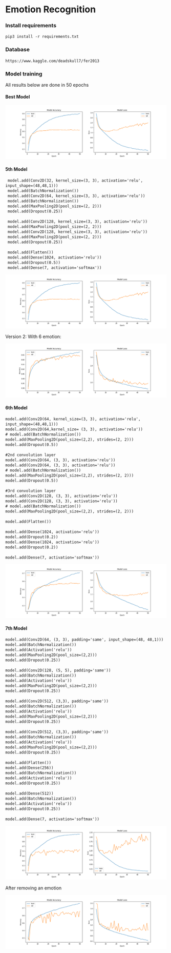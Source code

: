 # Emotion Recognition 

### Install requirements 
```
pip3 install -r requirements.txt
```

### Database
```
https://www.kaggle.com/deadskull7/fer2013
```

### Model training

All results below are done in 50 epochs

#### Best Model 
![Mutiface](imgs/5thModel.png)

#### 5th Model 

```
 model.add(Conv2D(32, kernel_size=(3, 3), activation='relu', input_shape=(48,48,1)))
 model.add(BatchNormalization())
 model.add(Conv2D(64, kernel_size=(3, 3), activation='relu'))
 model.add(BatchNormalization())
 model.add(MaxPooling2D(pool_size=(2, 2)))
 model.add(Dropout(0.25))

 model.add(Conv2D(128, kernel_size=(3, 3), activation='relu'))
 model.add(MaxPooling2D(pool_size=(2, 2)))
 model.add(Conv2D(128, kernel_size=(3, 3), activation='relu'))
 model.add(MaxPooling2D(pool_size=(2, 2)))
 model.add(Dropout(0.25))

 model.add(Flatten())
 model.add(Dense(1024, activation='relu'))
 model.add(Dropout(0.5))
 model.add(Dense(7, activation='softmax'))
```

![Mutiface](imgs/5thModel.png)


Version 2: With 6 emotion: 


![Mutiface](imgs/5thModel-v2.png)

#### 6th Model 

```
model.add(Conv2D(64, kernel_size=(3, 3), activation='relu', input_shape=(48,48,1)))
model.add(Conv2D(64,kernel_size= (3, 3), activation='relu'))
# model.add(BatchNormalization())
model.add(MaxPooling2D(pool_size=(2,2), strides=(2, 2)))
model.add(Dropout(0.5))

#2nd convolution layer
model.add(Conv2D(64, (3, 3), activation='relu'))
model.add(Conv2D(64, (3, 3), activation='relu'))
# model.add(BatchNormalization())
model.add(MaxPooling2D(pool_size=(2,2), strides=(2, 2)))
model.add(Dropout(0.5))

#3rd convolution layer
model.add(Conv2D(128, (3, 3), activation='relu'))
model.add(Conv2D(128, (3, 3), activation='relu'))
# model.add(BatchNormalization())
model.add(MaxPooling2D(pool_size=(2,2), strides=(2, 2)))

model.add(Flatten())

model.add(Dense(1024, activation='relu'))
model.add(Dropout(0.2))
model.add(Dense(1024, activation='relu'))
model.add(Dropout(0.2))

model.add(Dense(7, activation='softmax'))
```
![Mutiface](imgs/6thModel.png)


#### 7th Model

```
model.add(Conv2D(64, (3, 3), padding='same', input_shape=(48, 48,1)))
model.add(BatchNormalization())
model.add(Activation('relu'))
model.add(MaxPooling2D(pool_size=(2,2)))
model.add(Dropout(0.25))

model.add(Conv2D(128, (5, 5), padding='same'))
model.add(BatchNormalization())
model.add(Activation('relu'))
model.add(MaxPooling2D(pool_size=(2,2)))
model.add(Dropout(0.25))

model.add(Conv2D(512, (3,3), padding='same'))
model.add(BatchNormalization())
model.add(Activation('relu'))
model.add(MaxPooling2D(pool_size=(2,2)))
model.add(Dropout(0.25))

model.add(Conv2D(512, (3,3), padding='same'))
model.add(BatchNormalization())
model.add(Activation('relu'))
model.add(MaxPooling2D(pool_size=(2,2)))
model.add(Dropout(0.25))

model.add(Flatten())
model.add(Dense(256))
model.add(BatchNormalization())
model.add(Activation('relu'))
model.add(Dropout(0.25))

model.add(Dense(512))
model.add(BatchNormalization())
model.add(Activation('relu'))
model.add(Dropout(0.25))

model.add(Dense(7, activation='softmax'))

```

![Mutiface](imgs/7thModel.png)

After removing an emotion

![Mutiface](imgs/7thModel-2.png)

